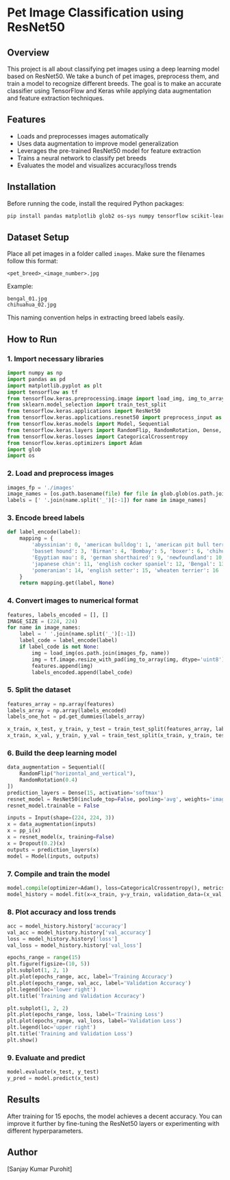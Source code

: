# Pet Image Classification using ResNet50

## Overview
This project is all about classifying pet images using a deep learning model based on ResNet50. We take a bunch of pet images, preprocess them, and train a model to recognize different breeds. The goal is to make an accurate classifier using TensorFlow and Keras while applying data augmentation and feature extraction techniques.

## Features
- Loads and preprocesses images automatically
- Uses data augmentation to improve model generalization
- Leverages the pre-trained ResNet50 model for feature extraction
- Trains a neural network to classify pet breeds
- Evaluates the model and visualizes accuracy/loss trends

## Installation
Before running the code, install the required Python packages:
```bash
pip install pandas matplotlib glob2 os-sys numpy tensorflow scikit-learn
```

## Dataset Setup
Place all pet images in a folder called `images`. Make sure the filenames follow this format:
```
<pet_breed>_<image_number>.jpg
```
Example:
```
bengal_01.jpg
chihuahua_02.jpg
```
This naming convention helps in extracting breed labels easily.

## How to Run
### 1. Import necessary libraries
```python
import numpy as np
import pandas as pd
import matplotlib.pyplot as plt
import tensorflow as tf
from tensorflow.keras.preprocessing.image import load_img, img_to_array
from sklearn.model_selection import train_test_split
from tensorflow.keras.applications import ResNet50
from tensorflow.keras.applications.resnet50 import preprocess_input as pp_i
from tensorflow.keras.models import Model, Sequential
from tensorflow.keras.layers import RandomFlip, RandomRotation, Dense, Dropout, Input
from tensorflow.keras.losses import CategoricalCrossentropy
from tensorflow.keras.optimizers import Adam
import glob
import os
```

### 2. Load and preprocess images
```python
images_fp = './images'
image_names = [os.path.basename(file) for file in glob.glob(os.path.join(images_fp, '*.jpg'))]
labels = [' '.join(name.split('_')[:-1]) for name in image_names]
```

### 3. Encode breed labels
```python
def label_encode(label):
    mapping = {
        'abyssinian': 0, 'american bulldog': 1, 'american pit bull terrier': 2,
        'basset hound': 3, 'Birman': 4, 'Bombay': 5, 'boxer': 6, 'chihuahua': 7,
        'Egyptian mau': 8, 'german shorthaired': 9, 'newfoundland': 10,
        'japanese chin': 11, 'english cocker spaniel': 12, 'Bengal': 13,
        'pomeranian': 14, 'english setter': 15, 'wheaten terrier': 16
    }
    return mapping.get(label, None)
```

### 4. Convert images to numerical format
```python
features, labels_encoded = [], []
IMAGE_SIZE = (224, 224)
for name in image_names:
    label = ' '.join(name.split('_')[:-1])
    label_code = label_encode(label)
    if label_code is not None:
        img = load_img(os.path.join(images_fp, name))
        img = tf.image.resize_with_pad(img_to_array(img, dtype='uint8'), *IMAGE_SIZE).numpy().astype('uint8')
        features.append(img)
        labels_encoded.append(label_code)
```

### 5. Split the dataset
```python
features_array = np.array(features)
labels_array = np.array(labels_encoded)
labels_one_hot = pd.get_dummies(labels_array)

x_train, x_test, y_train, y_test = train_test_split(features_array, labels_one_hot, test_size=0.3, random_state=38)
x_train, x_val, y_train, y_val = train_test_split(x_train, y_train, test_size=0.5, random_state=4)
```

### 6. Build the deep learning model
```python
data_augmentation = Sequential([
    RandomFlip("horizontal_and_vertical"),
    RandomRotation(0.4)
])
prediction_layers = Dense(15, activation='softmax')
resnet_model = ResNet50(include_top=False, pooling='avg', weights='imagenet')
resnet_model.trainable = False

inputs = Input(shape=(224, 224, 3))
x = data_augmentation(inputs)
x = pp_i(x)
x = resnet_model(x, training=False)
x = Dropout(0.2)(x)
outputs = prediction_layers(x)
model = Model(inputs, outputs)
```

### 7. Compile and train the model
```python
model.compile(optimizer=Adam(), loss=CategoricalCrossentropy(), metrics=['accuracy'])
model_history = model.fit(x=x_train, y=y_train, validation_data=(x_val, y_val), epochs=15)
```

### 8. Plot accuracy and loss trends
```python
acc = model_history.history['accuracy']
val_acc = model_history.history['val_accuracy']
loss = model_history.history['loss']
val_loss = model_history.history['val_loss']

epochs_range = range(15)
plt.figure(figsize=(10, 5))
plt.subplot(1, 2, 1)
plt.plot(epochs_range, acc, label='Training Accuracy')
plt.plot(epochs_range, val_acc, label='Validation Accuracy')
plt.legend(loc='lower right')
plt.title('Training and Validation Accuracy')

plt.subplot(1, 2, 2)
plt.plot(epochs_range, loss, label='Training Loss')
plt.plot(epochs_range, val_loss, label='Validation Loss')
plt.legend(loc='upper right')
plt.title('Training and Validation Loss')
plt.show()
```

### 9. Evaluate and predict
```python
model.evaluate(x_test, y_test)
y_pred = model.predict(x_test)
```

## Results
After training for 15 epochs, the model achieves a decent accuracy. You can improve it further by fine-tuning the ResNet50 layers or experimenting with different hyperparameters.

## Author
[Sanjay Kumar Purohit]


